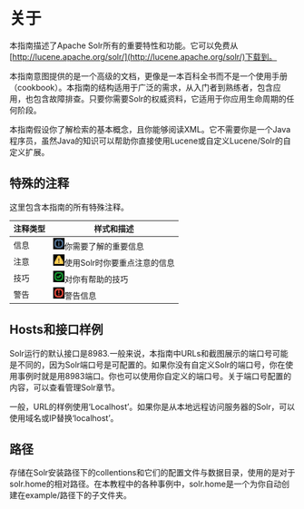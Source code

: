 # 关于
本指南描述了Apache Solr所有的重要特性和功能。它可以免费从[http://lucene.apache.org/solr/](http://lucene.apache.org/solr/)下载到。

本指南意图提供的是一个高级的文档，更像是一本百科全书而不是一个使用手册（cookbook）。本指南的结构适用于广泛的需求，从入门者到熟练者，包含应用，也包含故障排查。只要你需要Solr的权威资料，它适用于你应用生命周期的任何阶段。

本指南假设你了解检索的基本概念，且你能够阅读XML。它不需要你是一个Java程序员，虽然Java的知识可以帮助你直接使用Lucene或自定义Lucene/Solr的自定义扩展。

## 特殊的注释
这里包含本指南的所有特殊注释。

注释类型| 样式和描述
-------|-------
信息 | ![](../img/info-img.png)你需要了解的重要信息
注意 | ![](../img/note-img.png)使用Solr时你要重点注意的信息
技巧 | ![](../img/tip-img.png)对你有帮助的技巧
警告 | ![](../img/warn-img.png)警告信息

## Hosts和接口样例
Solr运行的默认接口是8983.一般来说，本指南中URLs和截图展示的端口号可能是不同的，因为Solr端口号是可配置的。如果你没有自定义Solr的端口号，你在使用事例时就是用8983端口。你也可以使用你自定义的端口号。关于端口号配置的内容，可以查看管理Solr章节。

一般，URL的样例使用‘Localhost’。如果你是从本地远程访问服务器的Solr，可以使用域名或IP替换‘localhost’。

## 路径
存储在Solr安装路径下的collentions和它们的配置文件与数据目录，使用的是对于solr.home的相对路径。在本教程中的各种事例中，solr.home是一个为你自动创建在example/路径下的子文件夹。

